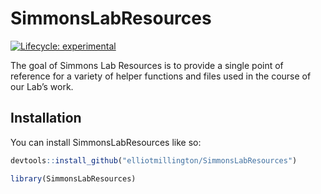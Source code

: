 
# SimmonsLabResources

<!-- badges: start -->

[![Lifecycle:
experimental](https://img.shields.io/badge/lifecycle-experimental-orange.svg)](https://lifecycle.r-lib.org/articles/stages.html#experimental)
<!-- badges: end -->

The goal of Simmons Lab Resources is to provide a single point of
reference for a variety of helper functions and files used in the course
of our Lab’s work.

## Installation

You can install SimmonsLabResources like so:

``` r
devtools::install_github("elliotmillington/SimmonsLabResources")
```

``` r
library(SimmonsLabResources)
```
